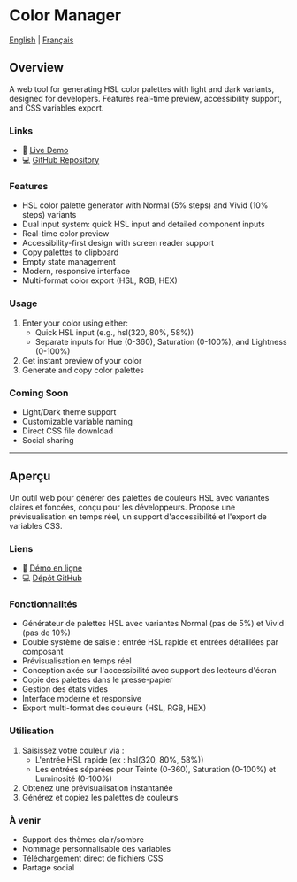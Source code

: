 # Color Manager

[English](#overview) | [Français](#aperçu)

## Overview

A web tool for generating HSL color palettes with light and dark variants, designed for developers. Features real-time preview, accessibility support, and CSS variables export.

### Links

- 🔗 [Live Demo](https://sylviecanongia.github.io/color-manager/)
- 💻 [GitHub Repository](https://github.com/SylvieCanongia/color-manager)

### Features

- HSL color palette generator with Normal (5% steps) and Vivid (10% steps) variants
- Dual input system: quick HSL input and detailed component inputs
- Real-time color preview
- Accessibility-first design with screen reader support
- Copy palettes to clipboard
- Empty state management
- Modern, responsive interface
- Multi-format color export (HSL, RGB, HEX)

### Usage

1. Enter your color using either:
   - Quick HSL input (e.g., hsl(320, 80%, 58%))
   - Separate inputs for Hue (0-360), Saturation (0-100%), and Lightness (0-100%)
2. Get instant preview of your color
3. Generate and copy color palettes

### Coming Soon

- Light/Dark theme support
- Customizable variable naming
- Direct CSS file download
- Social sharing

---

## Aperçu

Un outil web pour générer des palettes de couleurs HSL avec variantes claires et foncées, conçu pour les développeurs. Propose une prévisualisation en temps réel, un support d'accessibilité et l'export de variables CSS.

### Liens

- 🔗 [Démo en ligne](https://sylviecanongia.github.io/color-manager/)
- 💻 [Dépôt GitHub](https://github.com/SylvieCanongia/color-manager)

### Fonctionnalités

- Générateur de palettes HSL avec variantes Normal (pas de 5%) et Vivid (pas de 10%)
- Double système de saisie : entrée HSL rapide et entrées détaillées par composant
- Prévisualisation en temps réel
- Conception axée sur l'accessibilité avec support des lecteurs d'écran
- Copie des palettes dans le presse-papier
- Gestion des états vides
- Interface moderne et responsive
- Export multi-format des couleurs (HSL, RGB, HEX)

### Utilisation

1. Saisissez votre couleur via :
   - L'entrée HSL rapide (ex : hsl(320, 80%, 58%))
   - Les entrées séparées pour Teinte (0-360), Saturation (0-100%) et Luminosité (0-100%)
2. Obtenez une prévisualisation instantanée
3. Générez et copiez les palettes de couleurs

### À venir

- Support des thèmes clair/sombre
- Nommage personnalisable des variables
- Téléchargement direct de fichiers CSS
- Partage social
